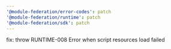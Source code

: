 ```yaml
---
'@module-federation/error-codes': patch
'@module-federation/runtime': patch
'@module-federation/sdk': patch
---
```


fix: throw RUNTIME-008 Error when script resources load failed
